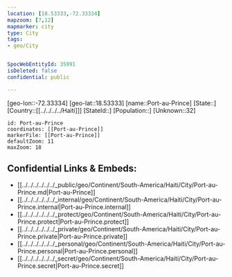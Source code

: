 ```yaml
---
location: [18.53333,-72.33334]
mapzoom: [7,12] 
mapmarker: city 
type: City
tags:
- geo/City


SpocWebEntityId: 35991
isDeleted: false
confidential: public

---
```

[geo-lon::-72.33334]
[geo-lat::18.53333]
[name::Port-au-Prince]
[State::]
[Country::[[../../../../Haiti]]]
[StateId::]
[Population::]
[Unknown::32]


```leaflet
id: Port-au-Prince
coordinates: [[Port-au-Prince]]
markerFile: [[Port-au-Prince]]
defaultZoom: 11 
maxZoom: 18
```


## Confidential Links & Embeds: 
- [[../../../../../../_public/geo/Continent/South-America/Haiti/City/Port-au-Prince.md|Port-au-Prince]] 
- [[../../../../../../_internal/geo/Continent/South-America/Haiti/City/Port-au-Prince.internal|Port-au-Prince.internal]] 
- [[../../../../../../_protect/geo/Continent/South-America/Haiti/City/Port-au-Prince.protect|Port-au-Prince.protect]] 
- [[../../../../../../_private/geo/Continent/South-America/Haiti/City/Port-au-Prince.private|Port-au-Prince.private]] 
- [[../../../../../../_personal/geo/Continent/South-America/Haiti/City/Port-au-Prince.personal|Port-au-Prince.personal]] 
- [[../../../../../../_secret/geo/Continent/South-America/Haiti/City/Port-au-Prince.secret|Port-au-Prince.secret]] 
